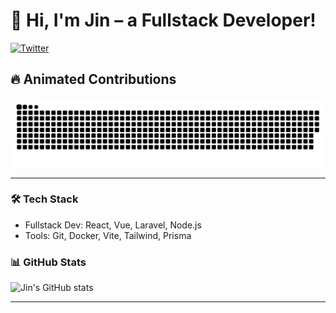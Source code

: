# 👋 Hi, I'm Jin – a Fullstack Developer!

[![Twitter](https://img.shields.io/badge/Twitter-@jinnncodes-1DA1F2?style=flat&logo=twitter&logoColor=white)](https://x.com/jinnncodes)

## 🔥 Animated Contributions

<p align="center">
  <img src="https://raw.githubusercontent.com/jinnncodes/jinnncodes/output/github-snake-dark.svg" alt="GitHub contribution snake dark" />
</p>

---

### 🛠️ Tech Stack

- Fullstack Dev: React, Vue, Laravel, Node.js
- Tools: Git, Docker, Vite, Tailwind, Prisma

### 📊 GitHub Stats

![Jin's GitHub stats](https://github-readme-stats.vercel.app/api?username=JinYourUsername&show_icons=true&theme=tokyonight)

---
